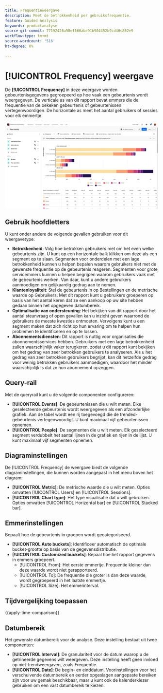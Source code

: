 ```yaml
---
title: Frequentieweergave
description: Meet de betrokkenheid per gebruiksfrequentie.
feature: Guided Analysis
keywords: productanalyse
source-git-commit: 77192426a58e1560abe91b904452b9cd46c862e9
workflow-type: tm+mt
source-wordcount: '516'
ht-degree: 0%

---
```


# [!UICONTROL Frequency] weergave

De **[!UICONTROL Frequency]** in deze weergave worden gebeurtenisgegevens gegroepeerd op hoe vaak een gebeurtenis wordt weergegeven. De verticale as van dit rapport bevat emmers die de frequentie van de bekeken gebeurtenis of gebeurtenissen vertegenwoordigen. De horizontale as meet het aantal gebruikers of sessies voor elk emmertje.

![Frequentieschermopname](../assets/frequency-stacked.png)

## Gebruik hoofdletters

U kunt onder andere de volgende gevallen gebruiken voor dit weergavetype:

* **Betrokkenheid**: Volg hoe betrokken gebruikers met om het even welke gebeurtenis zijn. U kunt op een horizontale balk klikken om deze als een segment op te slaan. Segmenten voor onderdelen met een lage betrokkenheid kunnen u helpen bepalen waarom gebruikers niet met de gewenste frequentie op de gebeurtenis reageren. Segmenten voor grote servicemmers kunnen u helpen begrijpen waarom gebruikers vaak met de gebeurtenis werken. Van daar, kunt u andere gebruikers aanmoedigen om gelijkaardig gedrag aan te nemen.
* **Klantenloyaliteit**: Stel de gebeurtenis in op Bestellingen en de metrische waarde op Gebruikers. Met dit rapport kunt u gebruikers groeperen op basis van het aantal keren dat ze een aankoop op uw site hebben gedaan binnen het opgegeven datumbereik.
* **Optimalisatie van ondersteuning**: Het bekijken van dit rapport door het aantal steunvraag of open gevallen kan u inzicht geven waarrond de gebruikers de meeste kwesties ontmoeten. Vervolgens kunt u een segment maken dat zich richt op hun ervaring om te helpen hun problemen te identificeren en op te lossen.
* **Abonnementsdiensten**: Dit rapport is nuttig voor organisaties die abonnementsservices hebben. Gebruikers met een lage betrokkenheid zullen waarschijnlijk vaker terugkeren, zodat u dit rapport kunt bekijken om het gedrag van zeer betrokken gebruikers te analyseren. Als u het gedrag van zeer betrokken gebruikers begrijpt, kan dit hetzelfde gedrag voor weinig betrokken gebruikers aanmoedigen, waardoor het minder waarschijnlijk is dat ze hun abonnement opzeggen.

## Query-rail

Met de queryrail kunt u de volgende componenten configureren:

* **[!UICONTROL Events]**: De gebeurtenissen die u wilt meten. Elke geselecteerde gebeurtenis wordt weergegeven als een afzonderlijke grafiek. Aan de tabel wordt een rij toegevoegd die de trended-gebeurtenis vertegenwoordigt. U kunt maximaal vijf gebeurtenissen opnemen.
* **[!UICONTROL People]**: De segmenten die u wilt meten. Elk geselecteerd segment verdubbelt het aantal lijnen in de grafiek en rijen in de lijst. U kunt maximaal vijf segmenten opnemen.

## Diagraminstellingen

De [!UICONTROL Frequency] de weergave biedt de volgende diagraminstellingen, die kunnen worden aangepast in het menu boven het diagram:

* **[!UICONTROL Metric]**: De metrische waarde die u wilt meten. Opties omvatten [!UICONTROL Users] en [!UICONTROL Sessions].
* **[!UICONTROL Chart type]**: Het type visualisatie dat u wilt gebruiken. Opties omvatten [!UICONTROL Horizontal bar] en [!UICONTROL Stacked bar].

## Emmerinstellingen

Bepaalt hoe de gebeurtenis in groepen wordt gecategoriseerd.

* **[!UICONTROL Auto buckets]**: Identificeer automatisch de optimale bucket-grootte op basis van de gegevensdistributie.
* **[!UICONTROL Customized buckets]**: Bepaal hoe het rapport gegevens in emmers groepeert.
   * [!UICONTROL From]: Het eerste emmertje. Frequentie kleiner dan deze waarde wordt niet gerapporteerd.
   * [!UICONTROL To]: De frequentie die groter is dan deze waarde, wordt gegroepeerd in het laatste emmertje.
   * [!UICONTROL Size]: Het emmerinterval.

## Tijdvergelijking toepassen

{{apply-time-comparison}}

## Datumbereik

Het gewenste datumbereik voor de analyse. Deze instelling bestaat uit twee componenten:

* **[!UICONTROL Interval]**: De granulariteit voor de datum waarop u de getrineerde gegevens wilt weergeven. Deze instelling heeft geen invloed op niet-trendweergaven, zoals Frequentie.
* **[!UICONTROL Date]**: De begin- en einddatum. Voorinstellingen voor het verschuivende datumbereik en eerder opgeslagen aangepaste bereiken zijn voor uw gemak beschikbaar, maar u kunt ook de kalenderkiezer gebruiken om een vast datumbereik te kiezen.
